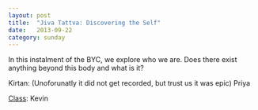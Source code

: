 ```yaml
---
layout: post
title:  "Jiva Tattva: Discovering the Self"
date:   2013-09-22
category: sunday
---
```


In this instalment of the BYC, we explore who we are. Does there exist anything beyond this body and what is it?

Kirtan: (Unoforunatly it did not get recorded, but trust us it was epic) Priya

[Class](https://s3.amazonaws.com/beginningbhakti/2013-09-22-Jiva-Tattva/Class.Kevin.mp3): Kevin

